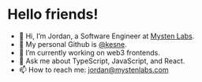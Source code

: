 # Hello friends!

- 👋 Hi, I’m Jordan, a Software Engineer at [Mysten Labs](https://mystenlabs.com/).
- 🤔 My personal Github is [@kesne](https://github.com/kesne).
- 🔭 I’m currently working on web3 frontends.
- 💬 Ask me about TypeScript, JavaScript, and React.
- 📫 How to reach me: jordan@mystenlabs.com

<!--
**Jordan-Mysten/Jordan-Mysten** is a ✨ _special_ ✨ repository because its `README.md` (this file) appears on your GitHub profile.

- 🔭 I’m currently working on ...
- 🌱 I’m currently learning ...
- 👯 I’m looking to collaborate on ...
- 🤔 I’m looking for help with ...
- 💬 Ask me about ...
- 📫 How to reach me: ...
- 😄 Pronouns: ...
- ⚡ Fun fact: ...
-->
